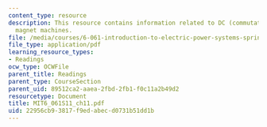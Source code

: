 ```yaml
---
content_type: resource
description: This resource contains information related to DC (commutator) and permanent
  magnet machines.
file: /media/courses/6-061-introduction-to-electric-power-systems-spring-2011/22956cb93817f9edabecd0731b51dd1b_MIT6_061S11_ch11.pdf
file_type: application/pdf
learning_resource_types:
- Readings
ocw_type: OCWFile
parent_title: Readings
parent_type: CourseSection
parent_uid: 89512ca2-aaea-2fbd-2fb1-f0c11a2b49d2
resourcetype: Document
title: MIT6_061S11_ch11.pdf
uid: 22956cb9-3817-f9ed-abec-d0731b51dd1b
---
```

